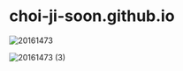 # choi-ji-soon.github.io

![20161473](https://user-images.githubusercontent.com/55022464/64954456-995f7080-d8c0-11e9-8dbf-628ef6aa0866.PNG)


![20161473 (3)](https://user-images.githubusercontent.com/55022464/64954759-80a38a80-d8c1-11e9-8a82-05dd2423ff73.png)


























































































































































































































































































































































































































































